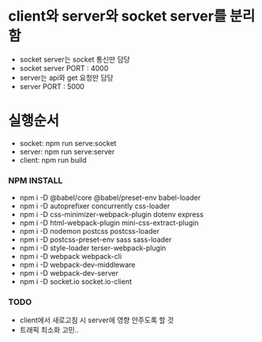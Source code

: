 # client와 server와 socket server를 분리함

- socket server는 socket 통신만 담당
- socket server PORT : 4000
- server는 api와 get 요청만 담당
- server PORT : 5000

# 실행순서

- socket: npm run serve:socket
- server: npm run serve:server
- client: npm run build

### NPM INSTALL

- npm i -D @babel/core @babel/preset-env babel-loader
- npm i -D autoprefixer concurrently css-loader
- npm i -D css-minimizer-webpack-plugin dotenv express
- npm i -D html-webpack-plugin mini-css-extract-plugin
- npm i -D nodemon postcss postcss-loader
- npm i -D postcss-preset-env sass sass-loader
- npm i -D style-loader terser-webpack-plugin
- npm i -D webpack webpack-cli
- npm i -D webpack-dev-middleware
- npm i -D webpack-dev-server
- npm i -D socket.io socket.io-client

### TODO

- client에서 새로고침 시 server에 영향 안주도록 할 것
- 트래픽 최소화 고민..
